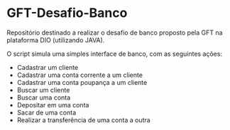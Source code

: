 # GFT-Desafio-Banco
Repositório destinado a realizar o desafio de banco proposto pela GFT na plataforma DIO (utilizando JAVA).

O script simula uma simples interface de banco, com as seguintes ações:
* Cadastrar um cliente
* Cadastrar uma conta corrente a um cliente
* Cadastrar uma conta poupança a um cliente
* Buscar um cliente
* Buscar uma conta
* Depositar em uma conta
* Sacar de uma conta
* Realizar a transferência de uma conta a outra
